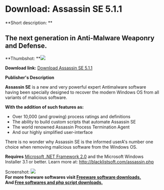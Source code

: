 # Download: Assassin SE 5.1.1

**Short description: **

## The next generation in Anti-Malware Weaponry and Defense.

  
**Thumbshot: **![](http://www.freewarefiles.com/screenshot/assassinse51_md.gif)   
  
**Download link:** [Download Assassin SE 5.1.1](http://freesoftwares.boysofts.com/Assassin-SE_program_41467.html)  
  

**Publisher's Description**  
  

**Assassin SE** is a new and very powerful expert Antimalware software having been specially designed to recover the modern Windows OS from all variants of malicious software.

**With the addition of such features as:**

  * Over 10,000 (and growing) process ratings and definitions
  * The ability to build custom scripts that automate Assassin SE
  * The world renowned Assassin Process Termination Agent
  * And our highly simplified user-interface

There is no wonder why Assassin SE is the informed userA's number one choice
when removing malicious software from the Windows OS.

**Requires** [Microsoft .NET Framework 2.0](http://www.freewarefiles.com/Microsoft-NET-Framework-x-Final_program_16026.html) and the Microsoft Windows Installer 3.1 or better. Learn more at: <http://blacklistsoft.com/assassin.php>

  
  
Screenshot: ![](http://www.freewarefiles.com/screenshot/assassinse51.gif)  
**For more freeware softwares visit [Freeware software downloads.](http://freesoftwares.boysofts.com/)**   
**And [Free softwares and php script downloads.](http://www.boysofts.com/)**

